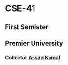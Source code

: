 # CSE-41
## First Semister
## Premier University
### Collector [Assad Kamal](https://www.facebook.com/assad.kamal007)
